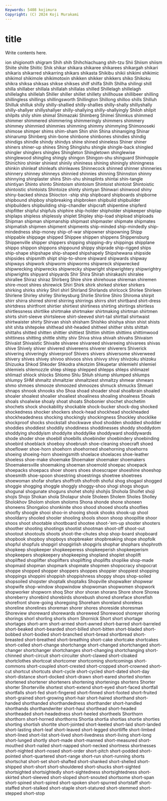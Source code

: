 ```yaml
---
Keywords: 5408 kojimura
Copyright: (C) 2024 Koji Murakami
---
```


# title

Write contents here.



ion shigionoth shigram Shih shih Shihchiachuang shih-tzu Shii
Shiism shiism Shiite shiite Shiitic Shik shikar shikara shikaree shikarees
shikargah shikari shikaris shikarred shikarring shikars shikasta Shikibu shikii shikimi
shikimic shikimol shikimole shikimotoxin shikken shikker shikkers shiko Shikoku shikra
shiksa shiksas shikse shikses shilf shilfa Shilh Shilha shilingi shill
shilla shillaber shillala shillalah shillalas shilled Shillelagh shillelagh shillelaghs shillelah
Shiller shiller shillet shillety shillhouse shillibeer shilling shillingless shillings shillingsworth
Shillington Shillong shilloo shills Shilluh Shilluk shilluk shilly shilly-shallied shilly-shallies
shilly-shally shillyshally shilly-shallyer shillyshallyer shilly-shallying shilly-shallyingly Shiloh shilpit shilpits shily
shim shimal Shimazaki Shimberg Shimei Shimkus shimmed shimmer shimmered shimmering
shimmeringly shimmers shimmery shimmey shimmied shimmies shimming shimmy shimmying Shimonoseki
shimose shimper shims shim-sham Shin shin Shina shinaniging Shinar shinarump
Shinberg shin-bone shinbone shinbones shindies shindig shindigs shindle shindy shindys
shine shined shineless Shiner shiner shiners shiner-up shines Shing Shingishu
shingle shingle-back shingled shingler shinglers shingles Shingleton Shingletown shinglewise shinglewood
shingling shingly shingon Shingon-shu shinguard Shinhopple Shinichiro shinier shiniest shinily
shininess shining shiningly shiningness shinkin shinleaf shinleafs shinleaves Shinnecock shinned
shinner shinneries shinnery shinney shinneys shinnied shinnies shinning Shinnston shinny
shinnying shinplaster shins Shin-shu shinsplints shintai shin-tangle shintiyan Shinto shinto
Shintoism shintoism Shintoist shintoist Shintoistic shintoistic shintoists Shintoize shinty shintyan
Shinwari shinwood shiny shiny-backed shinza Shiocton -ship ship shipboard shipboards
shipborne shipbound shipboy shipbreaking shipbroken shipbuild shipbuilder shipbuilders shipbuilding ship-chandler
shipcraft shipentine shipferd shipfitter shipful shipfuls shiphire ship-holder shipholder shipkeeper
shiplap shiplaps shipless shiplessly shiplet Shipley ship-load shipload shiploads Shipman
shipman shipmanship shipmast shipmaster shipmate shipmates shipmatish shipmen shipment shipments
ship-minded ship-mindedly ship-mindedness ship-money ship-of-war shipowner shipowning Shipp shippable shippage
shipped Shippee shippen shippens Shippensburg Shippenville shipper shippers shipping shipping-dry
shippings shipplane shippo shippon shippons shippound shippy shiprade ship-rigged ships
ship-shape shipshape ship-shaped shipshapely Shipshewana shipside shipsides shipsmith shipt ship-to-shore
shipward shipwards shipway shipways shipwork shipworm shipworms shipwreck shipwrecked shipwrecking
shipwrecks shipwrecky shipwright shipwrightery shipwrightry shipwrights shipyard shipyards Shir Shira
Shirah shirakashi shiralee shirallee Shiraz shiraz Shirberg Shire shire shirehouse
shireman shiremen shire-moot shires shirewick Shiri Shirk shirk shirked shirker
shirkers shirking shirks shirky Shirl shirl Shirland Shirlands shirlcock Shirlee
Shirleen Shirlene Shirley shirley Shirleysburg Shirlie Shirline Shiro Shiroma shirpit
shirr shirra shirred shirrel shirring shirrings shirrs shirt shirtband shirt-dress
shirtdress shirtfront shirtier shirtiest shirtiness shirting shirtings shirtless shirtlessness shirtlike
shirtmake shirtmaker shirtmaking shirtman shirtmen shirts shirt-sleeve shirtsleeve shirt-sleeved shirt-tail
shirttail shirtwaist shirtwaister shirty Shirvan shish shisham Shishko shishya shisn
shist shists shit shita shitepoke shithead shit-headed shitheel shither shits
shittah shittahs shitted shitten shittier shittiest Shittim shittim shittims shittimwood
shittiness shitting shittle shitty shiv Shiva shiva shivah shivahs Shivaism
Shivaist Shivaistic Shivaite shivaree shivareed shivareeing shivarees shivas shive Shively
shiver shivered shivereens shiverer shiverers Shiverick shivering shiveringly shiverproof Shivers
shivers shiversome shiverweed shivery shives shivey shivoo shivoos shivs shivvy
shivy shivzoku shizoku Shizuoka Shkod Shkoder Shkodra shkotzim Shkupetar shlemiehl
shlemiel shlemiels shlemozzle shlep shlepp shlepped shlepps shleps shlimazel shlimazl
shlock shlocks Shlomo Shlu Shluh shlump shlumped shlumps shlumpy SHM
shmaltz shmaltzier shmaltziest shmaltzy shmear shmears shmo shmoes shmooze shmoozed
shmoozes shmuck shmucks Shmuel shnaps shnook shnooks sho Shoa shoad
shoader shoal shoalbrain shoaled shoaler shoalest shoalier shoaliest shoaliness shoaling
shoalness Shoals shoals shoalwise shoaly shoat shoats Shobonier shochet shochetim
shochets shock shockability shockable shock-bucker shock-dog shocked shockedness shocker shockers
shock-head shockhead shockheaded shockheadedness shocking shockingly shockingness Shockley shocklike shockproof
shocks shockstall shockwave shod shodden shoddied shoddier shoddies shoddiest shoddily
shoddiness shoddinesses shoddy shoddydom shoddying shoddyism shoddyite shoddylike shoddyward shoddywards
shode shoder shoe shoebill shoebills shoebinder shoebindery shoebinding shoebird shoeblack
shoeboy shoebrush shoe-cleaning shoecraft shoed shoeflower shoe-horn shoehorn shoehorned shoehorning
shoehorns shoeing shoeing-horn shoeingsmith shoelace shoelaces shoe-leather shoeless shoe-make shoemake
Shoemaker shoemaker shoemakers Shoemakersville shoemaking shoeman shoemold shoepac shoepack shoepacks
shoepacs shoer shoers shoes shoescraper shoeshine shoeshop shoesmith shoe-spoon shoestring
shoestrings shoetree shoetrees shoewoman shofar shofars shoffroth shofroth shoful shog
shogaol shogged shoggie shogging shoggle shoggly shoggy-shoo shogi shogs shogun
shogunal shogunate shoguns shohet shohji shohjis Shohola Shoifet shoji shojis
Shojo Shokan shola Sholapur shole Sholeen Sholem Sholes Sholley Sholokhov
Sholom sholom sholoms Shona shonde shone shoneen shoneens Shongaloo shonkinite
shoo shood shooed shoofa shooflies shoofly shoogle shooi shoo-in shooing
shook shooks shook-up shool shooldarry shooled shooler shooling shools shoon
shoop shoopiltie shoor shoos shoot shootable shootboard shootee shoot-'em-up shooter
shooters shoother shooting shootings shootist shootman shoot-off shoot-out shootout shootouts
shoots shoot-the-chutes shop shop-board shopboard shopbook shopboy shopboys shopbreaker shopbreaking
shope shopfolk shopful shopfuls shopgirl shopgirlish shopgirls shophar shophars shophroth
shopkeep shopkeeper shopkeeperess shopkeeperish shopkeeperism shopkeepers shopkeepery shopkeeping shopland shoplet
shoplift shoplifted shoplifter shoplifters shoplifting shoplifts shoplike shop-made shopmaid shopman
shopmark shopmate shopmen shopocracy shopocrat shoppe shopped shopper shoppers shoppes
shoppier shoppiest shopping shoppings shoppini shoppish shoppishness shoppy shops shop-soiled
shopsoiled shopster shoptalk shoptalks Shopville shopwalker shopwear shopwife shop-window shopwindow
shopwoman shopwomen shopwork shopworker shopworn shoq Shor shor shoran shorans
Shore shore Shorea shoreberry shorebird shorebirds shorebush shored shoreface shorefish
shorefront shore-going shoregoing Shoreham shoreland shoreless shoreline shorelines shoreman shorer
shores shoreside shoresman Shoreview shoreward shorewards shoreweed Shorewood shoreyer shoring
shorings shorl shorling shorls shorn Shornick Short short shortage shortages
short-arm short-armed short-awned short-barred short-barreled short-beaked short-bearded short-billed short-bitten short-bladed
short-bobbed short-bodied short-branched short-bread shortbread short-breasted short-breathed short-breathing short-cake shortcake
shortcakes short-celled short-change shortchange short-changed shortchanged short-changer shortchanger shortchanges short-changing
shortchanging short-chinned short-circuit short-circuiter short-clawed short-cloaked shortclothes shortcoat shortcomer shortcoming
shortcomings short-commons short-coupled short-crested short-cropped short-crowned short-cut shortcut shortcuts short-cycle
short-cycled short-dated short-day short-distance short-docked short-drawn short-eared shorted shorten shortened
shortener shorteners shortening shortenings shortens Shorter shorter Shorterville shortest short-extend
short-eyed short-faced shortfall shortfalls short-fed short-fingered short-finned short-footed short-fruited short-grained
short-growing short-hair short-haired shorthand short-handed shorthanded shorthandedness shorthander short-handled shorthands
shorthandwriter short-haul shorthead short-headed shortheaded short-headedness short-heeled shortheels Shorthorn shorthorn
short-horned shorthorns Shortia shortia shortias shortie shorties shorting shortish shortite
short-jointed short-keeled short-laid short-landed short-lasting short-leaf short-leaved short-legged shortliffe short-limbed
short-lined short-list short-lived short-livedness short-living short-long short-lunged shortly short-made short-manned
short-measured short-mouthed short-nailed short-napped short-necked shortness shortnesses short-nighted short-nosed short-order
short-pitch short-podded short-pointed short-quartered short-range short-run short-running shorts shortschat short-set
short-shafted short-shanked short-shelled short-shipped short-short short-shouldered short-shucks short-sighted shortsighted shortsightedly
short-sightedness shortsightedness short-skirted short-sleeved short-sloped short-snouted shortsome short-span short-spined short-spired
short-spoken short-spurred shortstaff short-staffed short-stalked short-staple short-statured short-stemmed short-stepped short-stop
